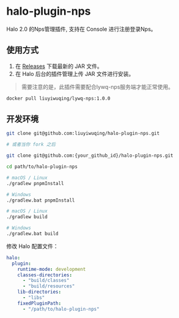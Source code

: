 # halo-plugin-nps

Halo 2.0 的Nps管理插件, 支持在 Console 进行注册登录Nps。

## 使用方式

1. 在 [Releases](https://github.com/liuyiwuqing/halo-plugin-nps/releases) 下载最新的 JAR 文件。
2. 在 Halo 后台的插件管理上传 JAR 文件进行安装。

> 需要注意的是，此插件需要配合lywq-nps服务端才能正常使用。

```bash
docker pull liuyiwuqing/lywq-nps:1.0.0
```

## 开发环境

```bash
git clone git@github.com:liuyiwuqing/halo-plugin-nps.git

# 或者当你 fork 之后

git clone git@github.com:{your_github_id}/halo-plugin-nps.git
```

```bash
cd path/to/halo-plugin-nps
```

```bash
# macOS / Linux
./gradlew pnpmInstall

# Windows
./gradlew.bat pnpmInstall
```

```bash
# macOS / Linux
./gradlew build

# Windows
./gradlew.bat build
```

修改 Halo 配置文件：

```yaml
halo:
  plugin:
    runtime-mode: development
    classes-directories:
      - "build/classes"
      - "build/resources"
    lib-directories:
      - "libs"
    fixedPluginPath:
      - "/path/to/halo-plugin-nps"
```
